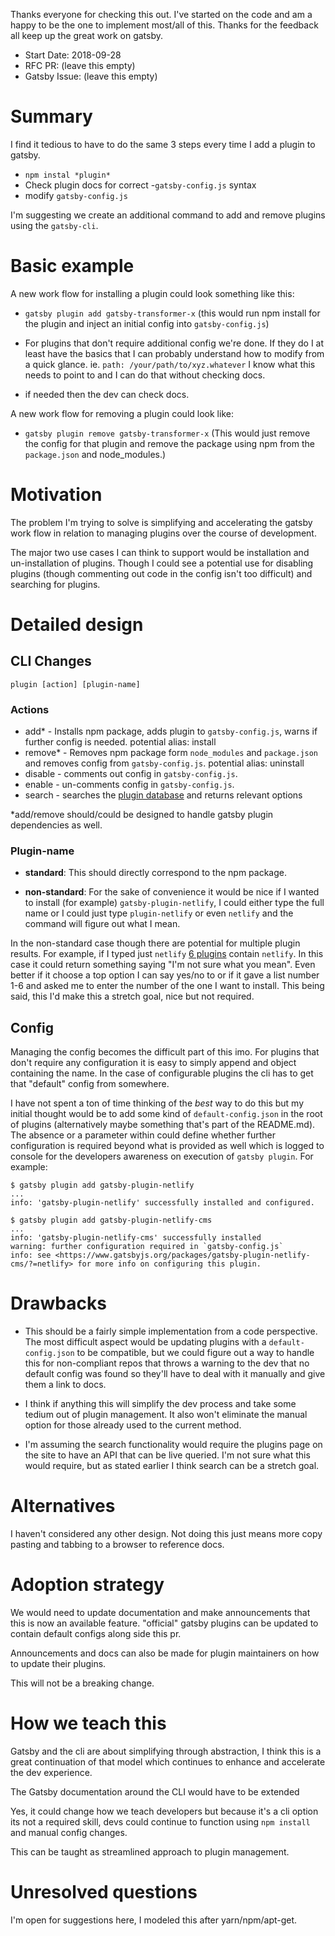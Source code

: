 Thanks everyone for checking this out. I've started on the code and am a happy to be the one to implement most/all of this. Thanks for the feedback all keep up the great work on gatsby.


- Start Date: 2018-09-28
- RFC PR: (leave this empty)
- Gatsby Issue: (leave this empty)

# Summary

I find it  tedious to have to do the same 3 steps every time I add a plugin to gatsby.

* `npm instal *plugin*`
* Check plugin docs for correct -`gatsby-config.js` syntax
* modify `gatsby-config.js`

I'm suggesting we create an additional command to add and remove plugins using the `gatsby-cli`.

# Basic example

A new work flow for installing a plugin could look something like this:

* `gatsby plugin add gatsby-transformer-x` (this would run npm install for the plugin and inject an initial config into `gatsby-config.js`)

* For plugins that don't require additional config we're done. If they do I at least have the basics that I can probably understand how to modify from a quick glance. ie. `path: /your/path/to/xyz.whatever` I know what this needs to point to and I can do that without checking docs.

* if needed then the dev can check docs.


A new work flow for removing a plugin could look like:
 
 * `gatsby plugin remove gatsby-transformer-x` (This would just remove the config for that plugin and remove the package using npm from the `package.json` and node_modules.)

# Motivation

The problem I'm trying to solve is simplifying and accelerating the gatsby work flow in relation to managing plugins over the course of development.

The major two use cases I can think to support would be installation and un-installation of plugins. Though I could see a potential use for disabling plugins (though commenting out code in the config isn't too difficult) and searching for plugins.

# Detailed design

## CLI Changes

`plugin [action] [plugin-name]`

### Actions

* add\* - Installs npm package, adds plugin to `gatsby-config.js`, warns if further config is needed. potential alias: install
* remove\* - Removes npm package form `node_modules` and `package.json` and removes config from `gatsby-config.js`. potential alias: uninstall
* disable - comments out config in `gatsby-config.js`.
* enable - un-comments config in `gatsby-config.js`.
* search - searches the [plugin database](https://www.gatsbyjs.org/plugins/) and returns relevant options


\*add/remove should/could be designed to handle gatsby plugin dependencies as well.

### Plugin-name

* **standard**: This should directly correspond to the npm package. 

* **non-standard**: For the sake of convenience it would be nice if I wanted to install (for example) `gatsby-plugin-netlify`, I could either type the full name or I could just type `plugin-netlify` or even `netlify` and the command will figure out what I mean. 

In the non-standard case  though there are potential for multiple plugin results. For example, if I typed just `netlify` [6 plugins](https://www.gatsbyjs.org/plugins/?=netlify) contain `netlify`. In this case it could return something saying "I'm not sure what you mean". Even better if it choose a top option I can say yes/no to or if it gave a list number 1-6 and asked me to enter the number of the one I want to install. This being said, this I'd make this a stretch goal, nice but not required.

## Config

Managing the config becomes the difficult part of this imo. For plugins that don't require any configuration it is easy to simply append and object containing the name. In the case of configurable plugins the cli has to get that "default" config from somewhere.

I have not spent a ton of time thinking of the *best* way to do this but my initial thought would be to add some kind of `default-config.json` in the root of plugins (alternatively maybe something that's part of the README.md). The absence or a parameter within could define whether further configuration is required beyond what is provided as well which is logged to console for the developers awareness on execution of `gatsby plugin`. For example:

    $ gatsby plugin add gatsby-plugin-netlify
    ...
    info: 'gatsby-plugin-netlify' successfully installed and configured.

    $ gatsby plugin add gatsby-plugin-netlify-cms
    ...
    info: 'gatsby-plugin-netlify-cms' successfully installed
    warning: further configuration required in `gatsby-config.js`
    info: see <https://www.gatsbyjs.org/packages/gatsby-plugin-netlify-cms/?=netlify> for more info on configuring this plugin.

# Drawbacks

- This should be a fairly simple implementation from a code perspective. The most difficult aspect would be updating plugins with a `default-config.json` to be compatible, but we could figure out a way to handle this for non-compliant repos that throws a warning to the dev that no default config was found so they'll have to deal with it manually and give them a link to docs.

- I think if anything this will simplify the dev process and take some tedium out of plugin management. It also won't eliminate the manual option for those already used to the current method.

- I'm assuming the search functionality would require the plugins page on the site to have an API that can be live queried. I'm not sure what this would require, but as stated earlier I think search can be a stretch goal.

# Alternatives

I haven't considered any other design. Not doing this just means more copy pasting and tabbing to a browser to reference docs.

# Adoption strategy

We would need to update documentation and make announcements that this is now an available feature. "official" gatsby plugins can be updated to contain default configs along side this pr. 

Announcements and docs can also be made for plugin maintainers on how to update their plugins. 

This will not be a breaking change.

# How we teach this

Gatsby and the cli are about simplifying through abstraction, I think this is a great continuation of that model which continues to enhance and accelerate the dev experience.

The Gatsby documentation around the CLI would have to be extended

Yes, it could change how we teach developers but because it's a cli option its not a required skill, devs could continue to function using `npm install` and manual config changes.

This can be taught as streamlined approach to plugin management. 

# Unresolved questions

I'm open for suggestions here, I modeled this after yarn/npm/apt-get.